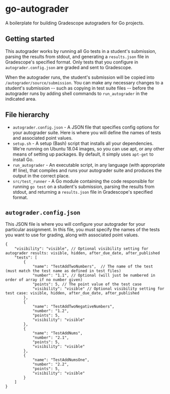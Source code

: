 # go-autograder
A boilerplate for building Gradescope autograders for Go projects.

## Getting started
This autograder works by running all Go tests in a student's submission, parsing the results from stdout, and generating a `results.json` file in Gradescope's specified format. Only tests that you configure in `autograder.config.json` are graded and sent to Gradescope. 

When the autograder runs, the student's submission will be copied into `/autograder/source/submission`. You can make any necessary changes to a student's submission -- such as copying in test suite files -- before the autograder runs by adding shell commands to `run_autograder` in the indicated area.

## File hierarchy
- `autograder.config.json` - A JSON file that specifies config options for your autograder suite. Here is where you will define the names of tests and associated point values.
- `setup.sh` - A setup (Bash) script that installs all your dependencies. We're running on Ubuntu 18.04 images, so you can use apt, or any other means of setting up packages. By default, it simply uses `apt-get` to install Go.
- `run_autograder` - An executable script, in any language (with appropriate #! line), that compiles and runs your autograder suite and produces the output in the correct place.
- `src/test_runner` - A Go module containing the code responsible for running `go test` on a student's submission, parsing the results from stdout, and returning a `results.json` file in Gradescope's specified format.

## `autograder.config.json`
This JSON file is where you will configure your autograder for your particular assignment. In this file, you must specify the names of the tests you want to use for grading, along with associated point values.

```json=
{
    "visibility": "visible", // Optional visibility setting for autograder results: visible, hidden, after_due_date, after_published
    "tests": [
        {
            "name": "TestAddTwoNumbers",  // The name of the test (must match the test name as defined in test files)
            "number": "1.1", // Optional (will just be numbered in order of array if no number given)
            "points": 5, // The point value of the test case
            "visibility": "visible" // Optional visibility setting for test case: visible, hidden, after_due_date, after_published
        },
        {
            "name": "TestAddTwoNegativeNumbers",
            "number": "1.2",
            "points": 5,
            "visibility": "visible"
        },
        {
            "name": "TestAddNums",
            "number": "2.1",
            "points": 5,
            "visibility": "visible"
        },
        {
            "name": "TestAddNumsOne",
            "number": "2.2",
            "points": 5,
            "visibility": "visible"
        }
    ]
}
```
